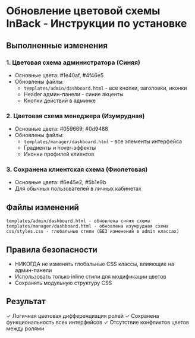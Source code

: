 # Обновление цветовой схемы InBack - Инструкции по установке

## Выполненные изменения

### 1. Цветовая схема администратора (Синяя)
- Основные цвета: #1e40af, #4f46e5
- Обновлены файлы:
  - `templates/admin/dashboard.html` - все кнопки, заголовки, иконки
  - Header админ-панели - синие акценты
  - Кнопки действий в админке

### 2. Цветовая схема менеджера (Изумрудная)  
- Основные цвета: #059669, #0d9488
- Обновлены файлы:
  - `templates/manager/dashboard.html` - все элементы интерфейса
  - Градиенты и hover-эффекты
  - Иконки профилей клиентов

### 3. Сохранена клиентская схема (Фиолетовая)
- Основные цвета: #6e45e2, #5b1e9b  
- Для обычных пользователей в личных кабинетах

## Файлы изменений
```
templates/admin/dashboard.html - обновлена синяя схема
templates/manager/dashboard.html - обновлена изумрудная схема  
css/styles.css - глобальные стили (БЕЗ изменений в admin классах)
```

## Правила безопасности
- НИКОГДА не изменять глобальные CSS классы, влияющие на админ-панели
- Использовать только inline стили для модификации цветов
- Сохранять модульную структуру CSS

## Результат
✓ Логичная цветовая дифференциация ролей
✓ Сохранена функциональность всех интерфейсов
✓ Отсутствие конфликтов цветов между ролями